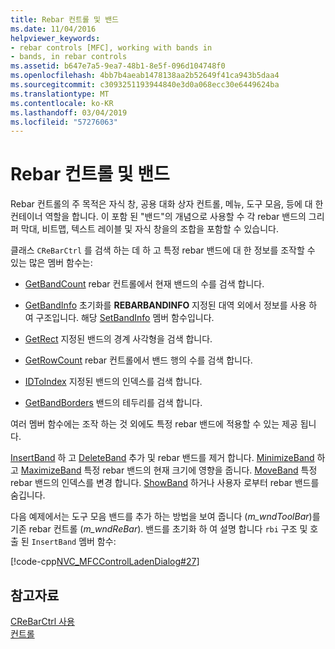 ```yaml
---
title: Rebar 컨트롤 및 밴드
ms.date: 11/04/2016
helpviewer_keywords:
- rebar controls [MFC], working with bands in
- bands, in rebar controls
ms.assetid: b647e7a5-9ea7-48b1-8e5f-096d104748f0
ms.openlocfilehash: 4bb7b4aeab1478138aa2b52649f41ca943b5daa4
ms.sourcegitcommit: c3093251193944840e3d0a068ecc30e6449624ba
ms.translationtype: MT
ms.contentlocale: ko-KR
ms.lasthandoff: 03/04/2019
ms.locfileid: "57276063"
---
```

# <a name="rebar-controls-and-bands"></a>Rebar 컨트롤 및 밴드

Rebar 컨트롤의 주 목적은 자식 창, 공용 대화 상자 컨트롤, 메뉴, 도구 모음, 등에 대 한 컨테이너 역할을 합니다. 이 포함 된 "밴드"의 개념으로 사용할 수 각 rebar 밴드의 그리퍼 막대, 비트맵, 텍스트 레이블 및 자식 창을의 조합을 포함할 수 있습니다.

클래스 `CReBarCtrl` 를 검색 하는 데 하 고 특정 rebar 밴드에 대 한 정보를 조작할 수 있는 많은 멤버 함수는:

- [GetBandCount](../mfc/reference/crebarctrl-class.md#getbandcount) rebar 컨트롤에서 현재 밴드의 수를 검색 합니다.

- [GetBandInfo](../mfc/reference/crebarctrl-class.md#getbandinfo) 초기화를 **REBARBANDINFO** 지정된 대역 외에서 정보를 사용 하 여 구조입니다. 해당 [SetBandInfo](../mfc/reference/crebarctrl-class.md#setbandinfo) 멤버 함수입니다.

- [GetRect](../mfc/reference/crebarctrl-class.md#getrect) 지정된 밴드의 경계 사각형을 검색 합니다.

- [GetRowCount](../mfc/reference/crebarctrl-class.md#getrowcount) rebar 컨트롤에서 밴드 행의 수를 검색 합니다.

- [IDToIndex](../mfc/reference/crebarctrl-class.md#idtoindex) 지정된 밴드의 인덱스를 검색 합니다.

- [GetBandBorders](../mfc/reference/crebarctrl-class.md#getbandborders) 밴드의 테두리를 검색 합니다.

여러 멤버 함수에는 조작 하는 것 외에도 특정 rebar 밴드에 적용할 수 있는 제공 됩니다.

[InsertBand](../mfc/reference/crebarctrl-class.md#insertband) 하 고 [DeleteBand](../mfc/reference/crebarctrl-class.md#deleteband) 추가 및 rebar 밴드를 제거 합니다. [MinimizeBand](../mfc/reference/crebarctrl-class.md#minimizeband) 하 고 [MaximizeBand](../mfc/reference/crebarctrl-class.md#maximizeband) 특정 rebar 밴드의 현재 크기에 영향을 줍니다. [MoveBand](../mfc/reference/crebarctrl-class.md#moveband) 특정 rebar 밴드의 인덱스를 변경 합니다. [ShowBand](../mfc/reference/crebarctrl-class.md#showband) 하거나 사용자 로부터 rebar 밴드를 숨깁니다.

다음 예제에서는 도구 모음 밴드를 추가 하는 방법을 보여 줍니다 (*m_wndToolBar*)를 기존 rebar 컨트롤 (*m_wndReBar*). 밴드를 초기화 하 여 설명 합니다 `rbi` 구조 및 호출 된 `InsertBand` 멤버 함수:

[!code-cpp[NVC_MFCControlLadenDialog#27](../mfc/codesnippet/cpp/rebar-controls-and-bands_1.cpp)]

## <a name="see-also"></a>참고자료

[CReBarCtrl 사용](../mfc/using-crebarctrl.md)<br/>
[컨트롤](../mfc/controls-mfc.md)
